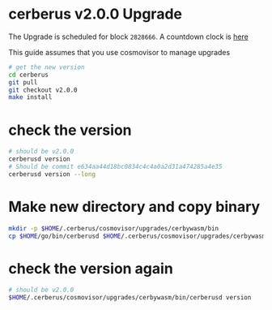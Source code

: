 # cerberus v2.0.0 Upgrade

The Upgrade is scheduled for block `2828666`. A countdown clock is [here](https://www.mintscan.io/cerberus/blocks/2828666)

This guide assumes that you use cosmovisor to manage upgrades

```bash
# get the new version
cd cerberus
git pull
git checkout v2.0.0
make install
```

# check the version

```bash
# should be v2.0.0
cerberusd version
# Should be commit e634aa44d18bc0834c4c4a0a2d31a474285a4e35
cerberusd version --long
```

# Make new directory and copy binary

```bash
mkdir -p $HOME/.cerberus/cosmovisor/upgrades/cerbywasm/bin
cp $HOME/go/bin/cerberusd $HOME/.cerberus/cosmovisor/upgrades/cerbywasm/bin
```

# check the version again

```bash
# should be v2.0.0
$HOME/.cerberus/cosmovisor/upgrades/cerbywasm/bin/cerberusd version
```
